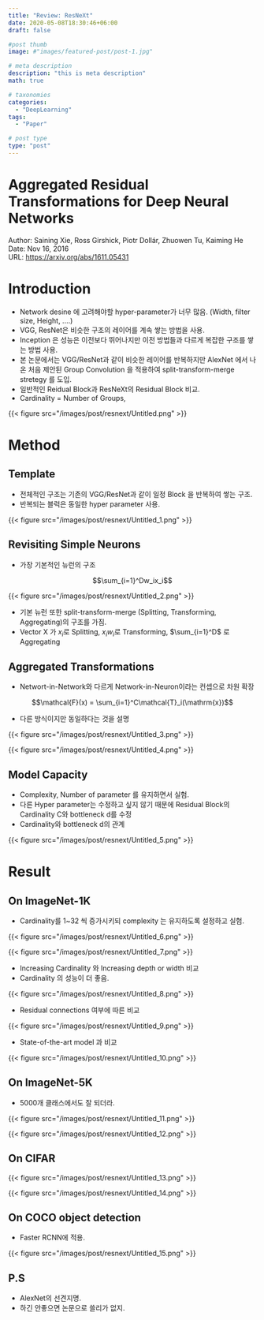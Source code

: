 ```yaml
---
title: "Review: ResNeXt"
date: 2020-05-08T18:30:46+06:00
draft: false

#post thumb
image: #"images/featured-post/post-1.jpg"

# meta description
description: "this is meta description"
math: true

# taxonomies
categories:
  - "DeepLearning"
tags:
  - "Paper"

# post type
type: "post"
---
```


# Aggregated Residual Transformations for Deep Neural Networks

Author: Saining Xie, Ross Girshick, Piotr Dollár, Zhuowen Tu, Kaiming He  
Date: Nov 16, 2016  
URL: https://arxiv.org/abs/1611.05431

# Introduction

- Network desine 에 고려해야할 hyper-parameter가 너무 많음. (Width, filter size, Height, ....)
- VGG, ResNet은 비슷한 구조의 레이어를 계속 쌓는 방법을 사용.
- Inception 은 성능은 이전보다 뛰어나지만 이전 방법들과 다르게 복잡한 구조를 쌓는 방법 사용.
- 본 논문에서는 VGG/ResNet과 같이 비슷한 레이어를 반복하지만 AlexNet 에서 나온 처음 제안된 Group Convolution 을 적용하여 split-transform-merge stretegy 를 도입.
- 일반적인 Reidual Block과 ResNeXt의 Residual Block 비교.
- Cardinality = Number of Groups,

{{< figure src="/images/post/resnext/Untitled.png" >}}

# Method

## Template

- 전체적인 구조는 기존의 VGG/ResNet과 같이 일정 Block 을 반복하여 쌓는 구조.
- 반복되는 블럭은 동일한 hyper parameter 사용.

{{< figure src="/images/post/resnext/Untitled_1.png" >}}

## Revisiting Simple Neurons

- 가장 기본적인 뉴런의 구조

$$\sum_{i=1}^Dw_ix_i$$

{{< figure src="/images/post/resnext/Untitled_2.png" >}}

- 기본 뉴런 또한 split-transform-merge (Splitting, Transforming, Aggregating)의 구조를 가짐.
- Vector X 가 $x_i$로 Splitting, $x_iw_i$로 Transforming, $\sum_{i=1}^D$ 로 Aggregating

## Aggregated Transformations

- Networt-in-Network와 다르게 Network-in-Neuron이라는 컨셉으로 차원 확장

$$\mathcal{F}(x) = \sum_{i=1}^C\mathcal{T}_i(\mathrm{x})$$

- 다른 방식이지만 동일하다는 것을 설명

{{< figure src="/images/post/resnext/Untitled_3.png" >}}

{{< figure src="/images/post/resnext/Untitled_4.png" >}}

## Model Capacity

- Complexity, Number of parameter 를 유지하면서 실험.
- 다른 Hyper parameter는 수정하고 싶지 않기 때문에 Residual Block의 Cardinality C와 bottleneck d를 수정
- Cardinality와 bottleneck d의 관계

{{< figure src="/images/post/resnext/Untitled_5.png" >}}

# Result

## On ImageNet-1K

- Cardinality를 1~32 씩 증가시키되 complexity 는 유지하도록 설정하고 실험.

{{< figure src="/images/post/resnext/Untitled_6.png" >}}

{{< figure src="/images/post/resnext/Untitled_7.png" >}}

- Increasing Cardinality 와  Increasing depth or width 비교
- Cardinality 의 성능이 더 좋음.

{{< figure src="/images/post/resnext/Untitled_8.png" >}}

- Residual connections 여부에 따른 비교

{{< figure src="/images/post/resnext/Untitled_9.png" >}}

- State-of-the-art model 과 비교

{{< figure src="/images/post/resnext/Untitled_10.png" >}}

## On ImageNet-5K

- 5000개 클래스에서도 잘 되더라.

{{< figure src="/images/post/resnext/Untitled_11.png" >}}

{{< figure src="/images/post/resnext/Untitled_12.png" >}}

## On CIFAR

{{< figure src="/images/post/resnext/Untitled_13.png" >}}

{{< figure src="/images/post/resnext/Untitled_14.png" >}}

## On COCO object detection

- Faster RCNN에 적용.

{{< figure src="/images/post/resnext/Untitled_15.png" >}}

## P.S

- AlexNet의 선견지명.
- 하긴 안좋으면 논문으로 쓸리가 없지.